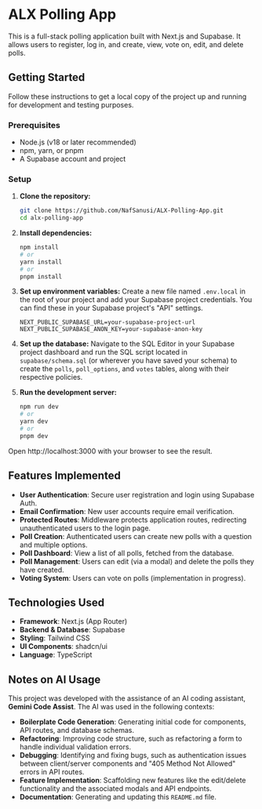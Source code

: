 # ALX Polling App

This is a full-stack polling application built with Next.js and Supabase. It allows users to register, log in, and create, view, vote on, edit, and delete polls.

## Getting Started

Follow these instructions to get a local copy of the project up and running for development and testing purposes.

### Prerequisites

- Node.js (v18 or later recommended)
- npm, yarn, or pnpm
- A Supabase account and project

### Setup

1.  **Clone the repository:**

    ```bash
    git clone https://github.com/NafSanusi/ALX-Polling-App.git
    cd alx-polling-app
    ```

2.  **Install dependencies:**

    ```bash
    npm install
    # or
    yarn install
    # or
    pnpm install
    ```

3.  **Set up environment variables:**
    Create a new file named `.env.local` in the root of your project and add your Supabase project credentials. You can find these in your Supabase project's "API" settings.

    ```
    NEXT_PUBLIC_SUPABASE_URL=your-supabase-project-url
    NEXT_PUBLIC_SUPABASE_ANON_KEY=your-supabase-anon-key
    ```

4.  **Set up the database:**
    Navigate to the SQL Editor in your Supabase project dashboard and run the SQL script located in `supabase/schema.sql` (or wherever you have saved your schema) to create the `polls`, `poll_options`, and `votes` tables, along with their respective policies.

5.  **Run the development server:**
    ```bash
    npm run dev
    # or
    yarn dev
    # or
    pnpm dev
    ```

Open http://localhost:3000 with your browser to see the result.

## Features Implemented

- **User Authentication**: Secure user registration and login using Supabase Auth.
- **Email Confirmation**: New user accounts require email verification.
- **Protected Routes**: Middleware protects application routes, redirecting unauthenticated users to the login page.
- **Poll Creation**: Authenticated users can create new polls with a question and multiple options.
- **Poll Dashboard**: View a list of all polls, fetched from the database.
- **Poll Management**: Users can edit (via a modal) and delete the polls they have created.
- **Voting System**: Users can vote on polls (implementation in progress).

## Technologies Used

- **Framework**: Next.js (App Router)
- **Backend & Database**: Supabase
- **Styling**: Tailwind CSS
- **UI Components**: shadcn/ui
- **Language**: TypeScript

## Notes on AI Usage

This project was developed with the assistance of an AI coding assistant, **Gemini Code Assist**. The AI was used in the following contexts:

- **Boilerplate Code Generation**: Generating initial code for components, API routes, and database schemas.
- **Refactoring**: Improving code structure, such as refactoring a form to handle individual validation errors.
- **Debugging**: Identifying and fixing bugs, such as authentication issues between client/server components and "405 Method Not Allowed" errors in API routes.
- **Feature Implementation**: Scaffolding new features like the edit/delete functionality and the associated modals and API endpoints.
- **Documentation**: Generating and updating this `README.md` file.
